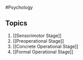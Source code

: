 #Psychology 
## Topics
1. [[Sensorimotor Stage]]
2. [[Preoperational Stage]]
3. [[Concrete Operational Stage]]
4. [[Formal Operational Stage]]